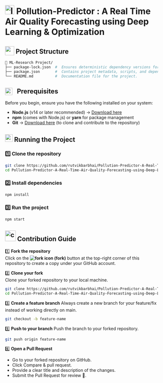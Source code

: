 
# <img src="https://github.com/user-attachments/assets/b83b271d-fafe-41be-bf84-7f74ccb310d1" alt="logo" height="30px">  Pollution-Predictor : A Real Time Air Quality Forecasting using Deep Learning & Optimization


##  <img src="https://github.com/user-attachments/assets/f3dcee8e-e008-457a-97fb-d3848b425713" height="30px" style="vertical-align:text-bottom;"> Project Structure

```bash
📁 ML-Research Project/  
├── package-lock.json  #  Ensures deterministic dependency versions for consistent builds.
├── package.json       #  Contains project metadata, scripts, and dependencies
└── README.md          #  Documentation file for the project.             
```
## <img src="https://github.com/user-attachments/assets/6672ee8c-15ed-4fb5-9cd5-63c04ac747c1" height="24px" style="vertical-align: bottom; margin-right: 10px;">  Prerequisites
Before you begin, ensure you have the following installed on your system:

- **Node.js** (v14 or later recommended) → [Download here](https://nodejs.org/)  
- **npm** (comes with Node.js) or **yarn** for package management  
- **Git** → [Download here](https://git-scm.com/) (to clone and contribute to the repository)
  
 ## <img src="https://github.com/user-attachments/assets/4432b39f-259d-4928-b0ca-7b444cf7f4ff" width="25px" /> Running the Project
### 1️⃣ Clone the repository
```bash
git clone https://github.com/rutvikbarbhai/Pollution-Predictor-A-Real-Time-Air-Quality-Forecasting-using-Deep-Learning-and-Optimization-2025.git
cd Pollution-Predictor-A-Real-Time-Air-Quality-Forecasting-using-Deep-Learning-and-Optimization-2025
```
### 2️⃣ Install dependencies
```bash
npm install
```
### 3️⃣ Run the project
```bash
npm start
```

## <img src="https://github.com/user-attachments/assets/1aafab50-1305-47c4-87ab-40a9d64f3067" alt="contribution gif" width="35"/> Contribution Guide 
1️⃣ **Fork the repository**  
Click on the **<img src="https://img.icons8.com/ios-filled/20/000000/code-fork.png" alt="fork icon"/> (fork)** button at the top-right corner of this repository to create a copy under your GitHub account.


2️⃣ **Clone your fork**  
Clone your forked repository to your local machine.  
```bash
git clone https://github.com/rutvikbarbhai/Pollution-Predictor-A-Real-Time-Air-Quality-Forecasting-using-Deep-Learning-and-Optimization-2025.git
cd Pollution-Predictor-A-Real-Time-Air-Quality-Forecasting-using-Deep-Learning-and-Optimization-2025
```
3️⃣ **Create a feature branch**
Always create a new branch for your feature/fix instead of working directly on main.
```bash
git checkout -b feature-name
```
5️⃣ **Push to your branch**
Push the branch to your forked repository.
```bash
git push origin feature-name
```
6️⃣ **Open a Pull Request**
- Go to your forked repository on GitHub.
- Click Compare & pull request.
- Provide a clear title and description of the changes.
- Submit the Pull Request for review 🚀.
